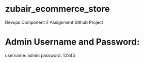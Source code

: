 # zubair_ecommerce_store
Devops Component 2 Assignment Github Project 

# Admin Username and Password:
username: admin
password: 12345

